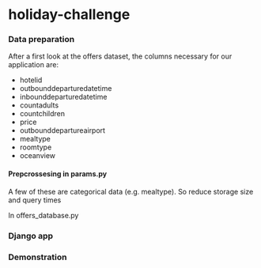 # holiday-challenge

### Data preparation

After a first look at the offers dataset, the columns necessary for our application are:
- hotelid
- outbounddeparturedatetime
- inbounddeparturedatetime
- countadults
- countchildren
- price
- outbounddepartureairport
- mealtype
- roomtype
- oceanview

#### Prepcrossesing in params.py



A few of these are categorical data (e.g. mealtype). So reduce storage size and query times

In offers_database.py

### Django app

### Demonstration
